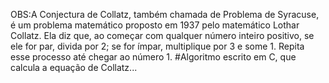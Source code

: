 OBS:A Conjectura de Collatz, também chamada de Problema de Syracuse, é um problema matemático proposto em 1937 pelo matemático Lothar Collatz.
Ela diz que, ao começar com qualquer número inteiro positivo, se ele for par, divida por 2; se for ímpar, multiplique por 3 e some 1. 
Repita esse processo até chegar ao número 1.
#Algoritmo escrito em C, que calcula a equação de Collatz...
